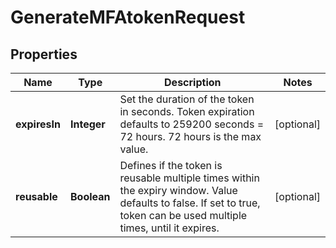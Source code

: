 

# GenerateMFAtokenRequest


## Properties

| Name | Type | Description | Notes |
|------------ | ------------- | ------------- | -------------|
|**expiresIn** | **Integer** | Set the duration of the token in seconds. Token expiration defaults to 259200 seconds &#x3D; 72 hours. 72 hours is the max value. |  [optional] |
|**reusable** | **Boolean** | Defines if the token is reusable multiple times within the expiry window. Value defaults to false. If set to true, token can be used multiple times, until it expires. |  [optional] |



